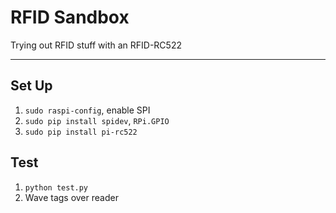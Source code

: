 # RFID Sandbox

Trying out RFID stuff with an RFID-RC522

<hr>

## Set Up

1. `sudo raspi-config`, enable SPI
2. `sudo pip install spidev`, `RPi.GPIO`
3. `sudo pip install pi-rc522`

## Test

1. `python test.py`
2. Wave tags over reader

